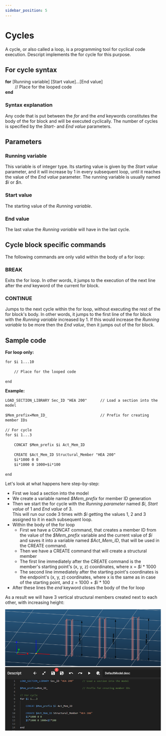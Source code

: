 ```yaml
---
sidebar_position: 5
---
```

# Cycles

A cycle, or also called a loop, is a programming tool for cyclical code execution. Descript implements the for cycle for this purpose.

## For cycle syntax

**for** \[Running variable] \[Start value]...\[End value]  
&nbsp; &nbsp; &nbsp; &nbsp; // Place for the looped code  
**end**

### Syntax explanation

Any code that is put between the _for_ and the _end_ keywords constitutes the body of the for block and will be executed cyclically. The number of cycles is specified by the _Start_- and _End value_ parameters.

## Parameters

### Running variable
This variable is of integer type. Its starting value is given by the _Start value_ parameter, and it will increase by 1 in every subsequent loop, until it reaches the value of the _End value_ parameter. The running variable is usually named _\$i_ or _\$n_.

### Start value
The starting value of the _Running variable_.

### End value
The last value the _Running variable_ will have in the last cycle.

## Cycle block specific commands

The following commands are only valid within the body of a for loop:
### BREAK
Exits the for loop. In other words, it jumps to the execution of the next line after the _end_ keyword of the current for block.

### CONTINUE
Jumps to the next cycle within the for loop, without executing the rest of the for block's body. In other words, it jumps to the first line of the for block with the _Running variable_ increased by 1. If this would increase the _Running variable_ to be more then the _End value_, then it jumps out of the for block.

## Sample code

**For loop only:**

```
for $i 1...10

    // Place for the looped code

end
```

**Example:**

```
LOAD_SECTION_LIBRARY Sec_ID "HEA 200"      // Load a section into the model

$Mem_prefix=Mem_ID_                        // Prefix for creating member IDs

// For cycle
for $i 1...3

    CONCAT $Mem_prefix $i Act_Mem_ID

    CREATE $Act_Mem_ID Structural_Member "HEA 200"
    $i*1000 0 0
    $i*1000 0 1000+$i*100

end
```

Let's look at what happens here step-by-step:

- First we load a section into the model
- We create a variable named _\$Mem\_prefix_ for member ID generation
- Then we start the for cycle with the _Running parameter_ named _\$i_, _Start value_ of 1 and _End value_ of 3.  
This will run our code 3 times with _\$i_ getting the values 1, 2 and 3 assigned to it in each subsequent loop.
- Within the body of the for loop 
    - First we have a CONCAT command, that creates a member ID from the value of the _\$Mem\_prefix_ variable and the current value of _\$i_ and saves it into a variable named _\$Act_Mem_ID_, that will be used in the CREATE command.
    - Then we have a CREATE command that will create a structural member
    - The first line immediately after the CREATE command is the member's starting point's (x, y, z) coordinates, where x = _\$i_ * 1000
    - The second line immediately after the starting point's coordinates is the endpoint's (x, y, z) coordinates, where x is the same as in case of the starting point, and z = 1000 + _\$i_ * 100
- After these lines the _end_ keyword closes the body of the for loop

As a result we will have 3 vertical structural members created next to each other, with increasing height:

[![](./img/Cycles_Example_1_v02.png)](./img/Cycles_Example_1_v02.png)
